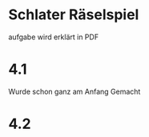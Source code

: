 # Schlater Räselspiel

aufgabe wird erklärt in PDF

# 4.1

Wurde schon ganz am Anfang Gemacht

# 4.2


